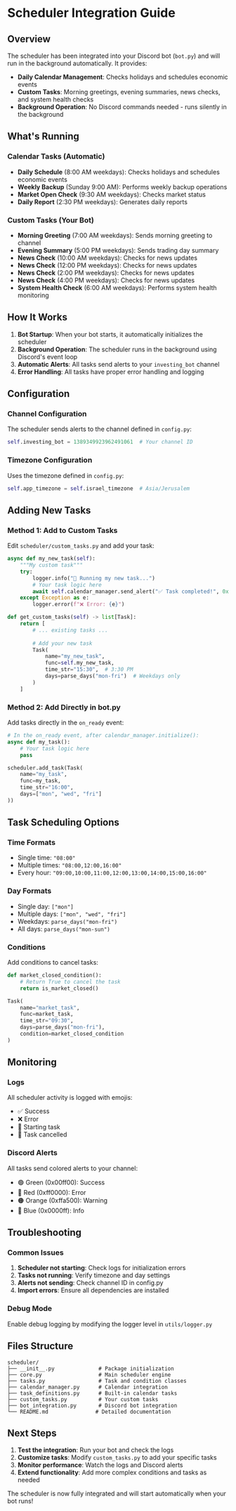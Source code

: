 # Scheduler Integration Guide

## Overview
The scheduler has been integrated into your Discord bot (`bot.py`) and will run in the background automatically. It provides:

- **Daily Calendar Management**: Checks holidays and schedules economic events
- **Custom Tasks**: Morning greetings, evening summaries, news checks, and system health checks
- **Background Operation**: No Discord commands needed - runs silently in the background

## What's Running

### Calendar Tasks (Automatic)
- **Daily Schedule** (8:00 AM weekdays): Checks holidays and schedules economic events
- **Weekly Backup** (Sunday 9:00 AM): Performs weekly backup operations
- **Market Open Check** (9:30 AM weekdays): Checks market status
- **Daily Report** (2:30 PM weekdays): Generates daily reports

### Custom Tasks (Your Bot)
- **Morning Greeting** (7:00 AM weekdays): Sends morning greeting to channel
- **Evening Summary** (5:00 PM weekdays): Sends trading day summary
- **News Check** (10:00 AM weekdays): Checks for news updates
- **News Check** (12:00 PM weekdays): Checks for news updates
- **News Check** (2:00 PM weekdays): Checks for news updates
- **News Check** (4:00 PM weekdays): Checks for news updates
- **System Health Check** (6:00 AM weekdays): Performs system health monitoring

## How It Works

1. **Bot Startup**: When your bot starts, it automatically initializes the scheduler
2. **Background Operation**: The scheduler runs in the background using Discord's event loop
3. **Automatic Alerts**: All tasks send alerts to your `investing_bot` channel
4. **Error Handling**: All tasks have proper error handling and logging

## Configuration

### Channel Configuration
The scheduler sends alerts to the channel defined in `config.py`:
```python
self.investing_bot = 1389349923962491061  # Your channel ID
```

### Timezone Configuration
Uses the timezone defined in `config.py`:
```python
self.app_timezone = self.israel_timezone  # Asia/Jerusalem
```

## Adding New Tasks

### Method 1: Add to Custom Tasks
Edit `scheduler/custom_tasks.py` and add your task:

```python
async def my_new_task(self):
    """My custom task"""
    try:
        logger.info("🔄 Running my new task...")
        # Your task logic here
        await self.calendar_manager.send_alert("✅ Task completed!", 0x00ff00)
    except Exception as e:
        logger.error(f"❌ Error: {e}")

def get_custom_tasks(self) -> list[Task]:
    return [
        # ... existing tasks ...
        
        # Add your new task
        Task(
            name="my_new_task",
            func=self.my_new_task,
            time_str="15:30",  # 3:30 PM
            days=parse_days("mon-fri")  # Weekdays only
        )
    ]
```

### Method 2: Add Directly in bot.py
Add tasks directly in the `on_ready` event:

```python
# In the on_ready event, after calendar_manager.initialize():
async def my_task():
    # Your task logic here
    pass

scheduler.add_task(Task(
    name="my_task",
    func=my_task,
    time_str="16:00",
    days=["mon", "wed", "fri"]
))
```

## Task Scheduling Options

### Time Formats
- Single time: `"08:00"`
- Multiple times: `"08:00,12:00,16:00"`
- Every hour: `"09:00,10:00,11:00,12:00,13:00,14:00,15:00,16:00"`

### Day Formats
- Single day: `["mon"]`
- Multiple days: `["mon", "wed", "fri"]`
- Weekdays: `parse_days("mon-fri")`
- All days: `parse_days("mon-sun")`

### Conditions
Add conditions to cancel tasks:

```python
def market_closed_condition():
    # Return True to cancel the task
    return is_market_closed()

Task(
    name="market_task",
    func=market_task,
    time_str="09:30",
    days=parse_days("mon-fri"),
    condition=market_closed_condition
)
```

## Monitoring

### Logs
All scheduler activity is logged with emojis:
- ✅ Success
- ❌ Error
- 🚀 Starting task
- 🛑 Task cancelled

### Discord Alerts
All tasks send colored alerts to your channel:
- 🟢 Green (0x00ff00): Success
- 🔴 Red (0xff0000): Error
- 🟠 Orange (0xffa500): Warning
- 🔵 Blue (0x0000ff): Info

## Troubleshooting

### Common Issues

1. **Scheduler not starting**: Check logs for initialization errors
2. **Tasks not running**: Verify timezone and day settings
3. **Alerts not sending**: Check channel ID in config.py
4. **Import errors**: Ensure all dependencies are installed

### Debug Mode
Enable debug logging by modifying the logger level in `utils/logger.py`

## Files Structure

```
scheduler/
├── __init__.py              # Package initialization
├── core.py                  # Main scheduler engine
├── tasks.py                 # Task and condition classes
├── calendar_manager.py      # Calendar integration
├── task_definitions.py      # Built-in calendar tasks
├── custom_tasks.py          # Your custom tasks
├── bot_integration.py       # Discord bot integration
└── README.md               # Detailed documentation
```

## Next Steps

1. **Test the integration**: Run your bot and check the logs
2. **Customize tasks**: Modify `custom_tasks.py` to add your specific tasks
3. **Monitor performance**: Watch the logs and Discord alerts
4. **Extend functionality**: Add more complex conditions and tasks as needed

The scheduler is now fully integrated and will start automatically when your bot runs! 